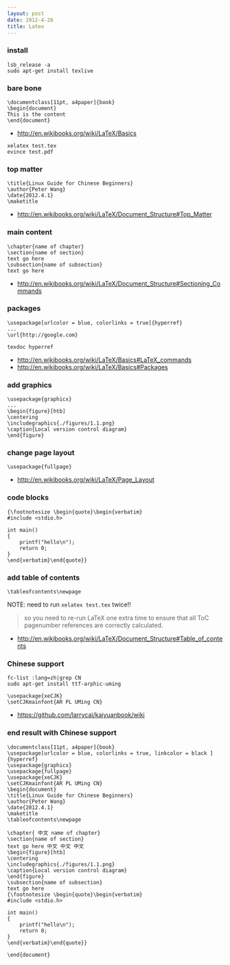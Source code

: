 ```yaml
---
layout: post
date: 2012-4-26
title: Latex
---
```

### install

~~~
lsb_release -a
sudo apt-get install texlive
~~~

### bare bone

~~~
\documentclass[11pt, a4paper]{book}
\begin{document}
This is the content
\end{document}
~~~
- <http://en.wikibooks.org/wiki/LaTeX/Basics>

~~~
xelatex test.tex
evince test.pdf
~~~

### top matter

~~~
\title{Linux Guide for Chinese Beginners}
\author{Peter Wang}
\date{2012.4.1}
\maketitle
~~~

- <http://en.wikibooks.org/wiki/LaTeX/Document_Structure#Top_Matter>

### main content

~~~
\chapter{name of chapter}
\section{name of section}
text go here
\subsection{name of subsection}
text go here
~~~

- <http://en.wikibooks.org/wiki/LaTeX/Document_Structure#Sectioning_Commands>

### packages

~~~
\usepackage[urlcolor = blue, colorlinks = true]{hyperref}
...
\url{http://google.com}
~~~

~~~
texdoc hyperref
~~~
- <http://en.wikibooks.org/wiki/LaTeX/Basics#LaTeX_commands>
- <http://en.wikibooks.org/wiki/LaTeX/Basics#Packages>

### add graphics

~~~
\usepackage{graphicx}
...
\begin{figure}[htb]
\centering
\includegraphics{./figures/1.1.png}
\caption{Local version control diagram}
\end{figure}
~~~

### change page layout

~~~
\usepackage{fullpage}
~~~

- <http://en.wikibooks.org/wiki/LaTeX/Page_Layout>

### code blocks

~~~
{\footnotesize \begin{quote}\begin{verbatim}
#include <stdio.h>

int main()
{
    printf("hello\n");
    return 0;
}
\end{verbatim}\end{quote}}
~~~
### add table of contents

~~~
\tableofcontents\newpage
~~~

NOTE: need to run `xelatex test.tex` twice!!

>so you need to re-run LaTeX one extra time to ensure that all ToC pagenumber
>references are correctly calculated.

- <http://en.wikibooks.org/wiki/LaTeX/Document_Structure#Table_of_contents>

### Chinese support

~~~
fc-list :lang=zh|grep CN
sudo apt-get install ttf-arphic-uming
~~~

~~~
\usepackage{xeCJK}
\setCJKmainfont{AR PL UMing CN}
~~~
- <https://github.com/larrycai/kaiyuanbook/wiki>

### end result with Chinese support

~~~
\documentclass[11pt, a4paper]{book}
\usepackage[urlcolor = blue, colorlinks = true, linkcolor = black ]{hyperref}
\usepackage{graphicx}
\usepackage{fullpage}
\usepackage{xeCJK}
\setCJKmainfont{AR PL UMing CN}
\begin{document}
\title{Linux Guide for Chinese Beginners}
\author{Peter Wang}
\date{2012.4.1}
\maketitle
\tableofcontents\newpage

\chapter{ 中文 name of chapter}
\section{name of section}
text go here 中文 中文 中文
\begin{figure}[htb]
\centering
\includegraphics{./figures/1.1.png}
\caption{Local version control diagram}
\end{figure}
\subsection{name of subsection}
text go here
{\footnotesize \begin{quote}\begin{verbatim}
#include <stdio.h>

int main()
{
    printf("hello\n");
    return 0;
}
\end{verbatim}\end{quote}}

\end{document}
~~~

